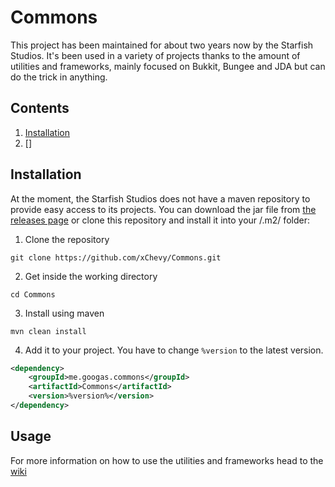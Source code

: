 # Commons

This project has been maintained for about two years now by the Starfish Studios.  It's been used in a variety of projects
thanks to the amount of utilities and frameworks, mainly focused on Bukkit, Bungee and JDA but can do the trick in anything.

## Contents

1. [Installation](#installation)
2. []

## Installation

At the moment, the Starfish Studios does not have a maven repository to provide easy access to its projects. You can download
the jar file from [the releases page](https://github.com/xChevy/Commons/releases) or clone this repository and install it into
your /.m2/ folder:

1. Clone the repository

```
git clone https://github.com/xChevy/Commons.git
```

2. Get inside the working directory

```
cd Commons
```

3. Install using maven

```
mvn clean install
```

4. Add it to your project. You have to change `%version` to the latest version.

```xml
<dependency>
    <groupId>me.googas.commons</groupId>
    <artifactId>Commons</artifactId>
    <version>%version%</version>
</dependency>
```

## Usage

For more information on how to use the utilities and frameworks head to the [wiki](https://github.com/xChevy/Commons/wiki)